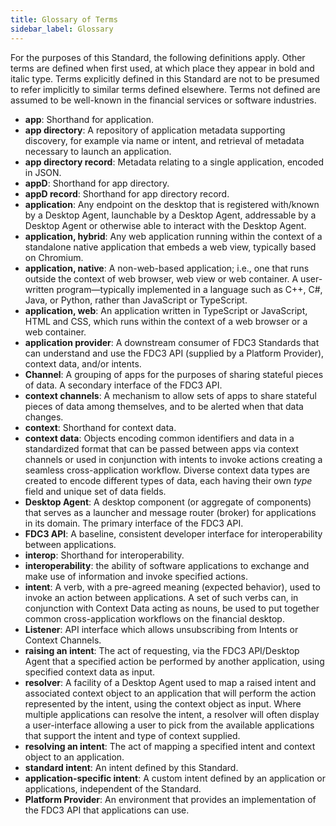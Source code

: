 ```yaml
---
title: Glossary of Terms
sidebar_label: Glossary
---
```


For the purposes of this Standard, the following definitions apply. Other terms are defined when first used, at which place they appear in bold and italic type. Terms explicitly defined in this Standard are not to be presumed to refer implicitly to similar terms defined elsewhere. Terms not defined are assumed to be well-known in the financial services or software industries.


- **app**: Shorthand for application.
- **app directory**: A repository of application metadata supporting discovery, for example via name or intent, and retrieval of metadata necessary to launch an application.
- **app directory record**: Metadata relating to a single application, encoded in JSON.
- **appD**: Shorthand for app directory.
- **appD record**: Shorthand for app directory record.
- **application**: Any endpoint on the desktop that is registered with/known by a Desktop Agent, launchable by a Desktop Agent, addressable by a Desktop Agent or otherwise able to interact with the Desktop Agent.
- **application, hybrid**: Any web application running within the context of a standalone native application that embeds a web view, typically based on Chromium.
- **application, native**: A non-web-based application; i.e., one that runs outside the context of web browser, web view or web container. A user-written program—typically implemented in a language such as C++, C#, Java, or Python, rather than JavaScript or TypeScript.
- **application, web**: An application written in TypeScript or JavaScript, HTML and CSS, which runs within the context of a web browser or a web container.
- **application provider**: A downstream consumer of FDC3 Standards that can understand and use the FDC3 API (supplied by a Platform Provider), context data, and/or intents.
- **Channel**: A grouping of apps for the purposes of sharing stateful pieces of data. A secondary interface of the FDC3 API.
- **context channels**: A mechanism to allow sets of apps to share stateful pieces of data among themselves, and to be alerted when that data changes.
- **context**: Shorthand for context data.
- **context data**: Objects encoding common identifiers and data in a standardized format that can be passed between apps via context channels or used in conjunction with intents to invoke actions creating a seamless cross-application workflow. Diverse context data types are created to encode different types of data, each having their own _type_ field and unique set of data fields. 
- **Desktop Agent**: A desktop component (or aggregate of components) that serves as a launcher and message router (broker) for applications in its domain. The primary interface of the FDC3 API.
- **FDC3 API**: A baseline, consistent developer interface for interoperability between applications.
- **interop**: Shorthand for interoperability.
- **interoperability**: the ability of software applications to exchange and make use of information and invoke specified actions.
- **intent**: A verb, with a pre-agreed meaning (expected behavior), used to invoke an action between applications. A set of such verbs can, in conjunction with Context Data acting as nouns, be used to put together common cross-application workflows on the financial desktop.
- **Listener**: API interface which allows unsubscribing from Intents or Context Channels.
- **raising an intent**: The act of requesting, via the FDC3 API/Desktop Agent that a specified action be performed by another application, using specified context data as input.
- **resolver**: A facility of a Desktop Agent used to map a raised intent and associated context object to an application that will perform the action represented by the intent, using the context object as input. Where multiple applications can resolve the intent, a resolver will often display a user-interface allowing a user to pick from the available applications that support the intent and type of context supplied.
- **resolving an intent**: The act of mapping a specified intent and context object to an application.
- **standard intent**: An intent defined by this Standard.
- **application-specific intent**: A custom intent defined by an application or applications, independent of the Standard.
- **Platform Provider**: An environment that provides an implementation of the FDC3 API that applications can use.
